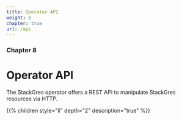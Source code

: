 ```yaml
---
title: Operator API
weight: 8
chapter: true
url: /api
---
```


### Chapter 8

# Operator API

The StackGres operator offers a REST API to manipulate StackGres resources via HTTP.

{{% children style="li" depth="2" description="true" %}}
